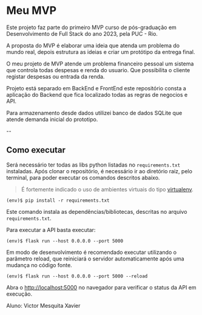 # Meu MVP

Este projeto faz parte do primeiro MVP curso de pós-graduação em Desenvolvimento de Full Stack do ano 2023, pela PUC - Rio.

A proposta do MVP é elaborar uma ideia que atenda um problema do mundo real, depois estrutura as ideias e criar um protótipo da entrega final.

O meu projeto de MVP atende um problema financeiro pessoal um sistema que controla todas despesas e renda do usuario. 
Que possibilita o cliente registar despesas ou entrada da renda.  

Projeto está separado em BackEnd e FrontEnd este repositório consta a aplicação do Backend que fica localizado todas as regras de negocios e API.

Para armazenamento desde dados utilizei banco de dados SQLite que atende demanda inicial do prototipo.

--

## Como executar

Será necessário ter todas as libs python listadas no `requirements.txt` instaladas.
Após clonar o repositório, é necessário ir ao diretório raiz, pelo terminal, para poder executar os comandos descritos abaixo.

> É fortemente indicado o uso de ambientes virtuais do tipo [virtualenv](https://virtualenv.pypa.io/en/latest/installation.html).

```
(env)$ pip install -r requirements.txt
```

Este comando instala as dependências/bibliotecas, descritas no arquivo `requirements.txt`.

Para executar a API basta executar:

```
(env)$ flask run --host 0.0.0.0 --port 5000
```

Em modo de desenvolvimento é recomendado executar utilizando o parâmetro reload, que reiniciará o servidor
automaticamente após uma mudança no código fonte.

```
(env)$ flask run --host 0.0.0.0 --port 5000 --reload
```

Abra o [http://localhost:5000](http://localhost:5000) no navegador para verificar o status da API em execução.

Aluno: Victor Mesquita Xavier
